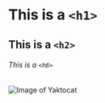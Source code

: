 #  This is a `<h1>` 
## This is a `<h2>`
###### This is a `<h6>`
![Image of Yaktocat](https://octodex.github.com/images/yaktocat.png)

